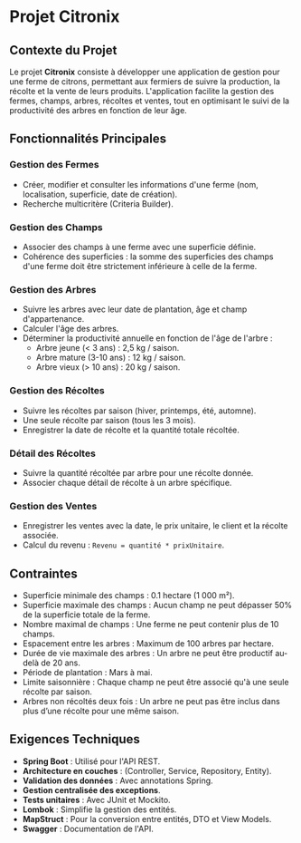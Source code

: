 # Projet Citronix

## Contexte du Projet

Le projet **Citronix** consiste à développer une application de gestion pour une ferme de citrons, permettant aux fermiers de suivre la production, la récolte et la vente de leurs produits. L'application facilite la gestion des fermes, champs, arbres, récoltes et ventes, tout en optimisant le suivi de la productivité des arbres en fonction de leur âge.

## Fonctionnalités Principales

### Gestion des Fermes
- Créer, modifier et consulter les informations d'une ferme (nom, localisation, superficie, date de création).
- Recherche multicritère (Criteria Builder).

### Gestion des Champs
- Associer des champs à une ferme avec une superficie définie.
- Cohérence des superficies : la somme des superficies des champs d'une ferme doit être strictement inférieure à celle de la ferme.

### Gestion des Arbres
- Suivre les arbres avec leur date de plantation, âge et champ d'appartenance.
- Calculer l'âge des arbres.
- Déterminer la productivité annuelle en fonction de l'âge de l'arbre :
  - Arbre jeune (< 3 ans) : 2,5 kg / saison.
  - Arbre mature (3-10 ans) : 12 kg / saison.
  - Arbre vieux (> 10 ans) : 20 kg / saison.

### Gestion des Récoltes
- Suivre les récoltes par saison (hiver, printemps, été, automne).
- Une seule récolte par saison (tous les 3 mois).
- Enregistrer la date de récolte et la quantité totale récoltée.

### Détail des Récoltes
- Suivre la quantité récoltée par arbre pour une récolte donnée.
- Associer chaque détail de récolte à un arbre spécifique.

### Gestion des Ventes
- Enregistrer les ventes avec la date, le prix unitaire, le client et la récolte associée.
- Calcul du revenu : `Revenu = quantité * prixUnitaire`.

## Contraintes
- Superficie minimale des champs : 0.1 hectare (1 000 m²).
- Superficie maximale des champs : Aucun champ ne peut dépasser 50% de la superficie totale de la ferme.
- Nombre maximal de champs : Une ferme ne peut contenir plus de 10 champs.
- Espacement entre les arbres : Maximum de 100 arbres par hectare.
- Durée de vie maximale des arbres : Un arbre ne peut être productif au-delà de 20 ans.
- Période de plantation : Mars à mai.
- Limite saisonnière : Chaque champ ne peut être associé qu'à une seule récolte par saison.
- Arbres non récoltés deux fois : Un arbre ne peut pas être inclus dans plus d’une récolte pour une même saison.

## Exigences Techniques
- **Spring Boot** : Utilisé pour l'API REST.
- **Architecture en couches** : (Controller, Service, Repository, Entity).
- **Validation des données** : Avec annotations Spring.
- **Gestion centralisée des exceptions**.
- **Tests unitaires** : Avec JUnit et Mockito.
- **Lombok** : Simplifie la gestion des entités.
- **MapStruct** : Pour la conversion entre entités, DTO et View Models.
- **Swagger** : Documentation de l'API.
